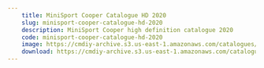 ```yaml
---
    title: MiniSport Cooper Catalogue HD 2020
    slug: minisport-cooper-catalogue-hd-2020
    description: MiniSport Cooper high definition catalogue 2020
    code: minisport-cooper-catalogue-hd-2020
    image: https://cmdiy-archive.s3.us-east-1.amazonaws.com/catalogues/images/MiniSport_cooper-catalogue-hd-2020.jpeg
    download: https://cmdiy-archive.s3.us-east-1.amazonaws.com/catalogues/documents/MiniSport_cooper-catalogue-hd-2020.pdf
---
```

<!-- Content of the page -->

##
